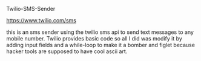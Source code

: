 Twilio-SMS-Sender

https://www.twilio.com/sms

this is an sms sender using the twilio sms api to send text messages to any mobile number.
Twilio provides basic code so all I did was modify it by adding input fields and a while-loop
to make it a bomber and figlet because hacker tools are supposed to have cool ascii art. 
